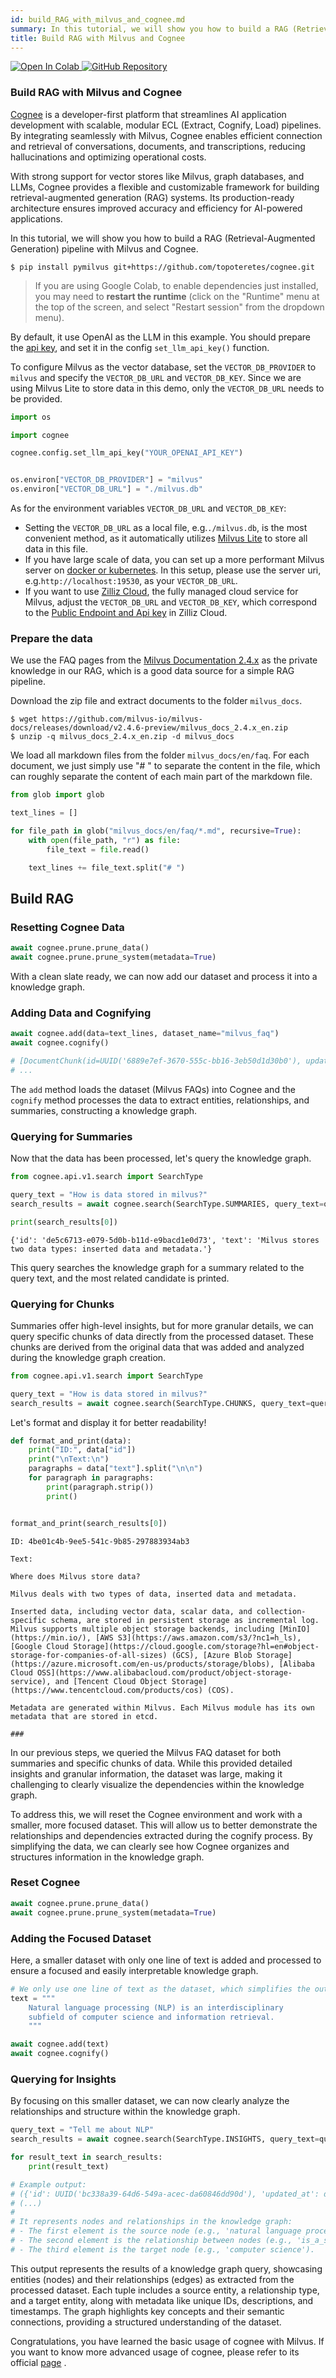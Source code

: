 ```yaml
---
id: build_RAG_with_milvus_and_cognee.md
summary: In this tutorial, we will show you how to build a RAG (Retrieval-Augmented Generation) pipeline with Milvus and Cognee.
title: Build RAG with Milvus and Cognee
---
```


<a href="https://colab.research.google.com/github/milvus-io/bootcamp/blob/master/integration/build_RAG_with_milvus_and_cognee.ipynb" target="_parent">
    <img src="https://colab.research.google.com/assets/colab-badge.svg" alt="Open In Colab"/>
</a>
<a href="https://github.com/milvus-io/bootcamp/blob/master/integration/build_RAG_with_milvus_and_cognee.ipynb" target="_blank">
    <img src="https://img.shields.io/badge/View%20on%20GitHub-555555?style=flat&logo=github&logoColor=white" alt="GitHub Repository"/>
</a>

### Build RAG with Milvus and Cognee

[Cognee](https://www.cognee.ai) is a developer-first platform that streamlines AI application development with scalable, modular ECL (Extract, Cognify, Load) pipelines. By integrating seamlessly with Milvus,  Cognee enables efficient connection and retrieval of conversations, documents, and transcriptions, reducing hallucinations and optimizing operational costs.

With strong support for vector stores like Milvus, graph databases, and LLMs, Cognee provides a flexible and customizable framework for building retrieval-augmented generation (RAG) systems. Its production-ready architecture ensures improved accuracy and efficiency for AI-powered applications. 

In this tutorial, we will show you how to build a RAG (Retrieval-Augmented Generation) pipeline with Milvus and Cognee.



```shell
$ pip install pymilvus git+https://github.com/topoteretes/cognee.git
```

> If you are using Google Colab, to enable dependencies just installed, you may need to **restart the runtime** (click on the "Runtime" menu at the top of the screen, and select "Restart session" from the dropdown menu).

By default, it use OpenAI as the LLM in this example. You should prepare the [api key](https://platform.openai.com/docs/quickstart), and set it in the config `set_llm_api_key()` function.

To configure Milvus as the vector database, set the `VECTOR_DB_PROVIDER` to `milvus` and specify the `VECTOR_DB_URL` and `VECTOR_DB_KEY`. Since we are using Milvus Lite to store data in this demo, only the `VECTOR_DB_URL` needs to be provided.


```python
import os

import cognee

cognee.config.set_llm_api_key("YOUR_OPENAI_API_KEY")


os.environ["VECTOR_DB_PROVIDER"] = "milvus"
os.environ["VECTOR_DB_URL"] = "./milvus.db"
```

<div class="alert note">

As for the environment variables `VECTOR_DB_URL` and `VECTOR_DB_KEY`:
- Setting the `VECTOR_DB_URL` as a local file, e.g.`./milvus.db`, is the most convenient method, as it automatically utilizes [Milvus Lite](https://milvus.io/docs/milvus_lite.md) to store all data in this file.
- If you have large scale of data, you can set up a more performant Milvus server on [docker or kubernetes](https://milvus.io/docs/quickstart.md). In this setup, please use the server uri, e.g.`http://localhost:19530`, as your `VECTOR_DB_URL`.
- If you want to use [Zilliz Cloud](https://zilliz.com/cloud), the fully managed cloud service for Milvus, adjust the `VECTOR_DB_URL` and `VECTOR_DB_KEY`, which correspond to the [Public Endpoint and Api key](https://docs.zilliz.com/docs/on-zilliz-cloud-console#free-cluster-details) in Zilliz Cloud.

</a>

### Prepare the data

We use the FAQ pages from the [Milvus Documentation 2.4.x](https://github.com/milvus-io/milvus-docs/releases/download/v2.4.6-preview/milvus_docs_2.4.x_en.zip) as the private knowledge in our RAG, which is a good data source for a simple RAG pipeline.

Download the zip file and extract documents to the folder `milvus_docs`.


```shell
$ wget https://github.com/milvus-io/milvus-docs/releases/download/v2.4.6-preview/milvus_docs_2.4.x_en.zip
$ unzip -q milvus_docs_2.4.x_en.zip -d milvus_docs
```

We load all markdown files from the folder `milvus_docs/en/faq`. For each document, we just simply use "# " to separate the content in the file, which can roughly separate the content of each main part of the markdown file.


```python
from glob import glob

text_lines = []

for file_path in glob("milvus_docs/en/faq/*.md", recursive=True):
    with open(file_path, "r") as file:
        file_text = file.read()

    text_lines += file_text.split("# ")
```

## Build RAG

### Resetting Cognee Data


```python
await cognee.prune.prune_data()
await cognee.prune.prune_system(metadata=True)
```

With a clean slate ready, we can now add our dataset and process it into a knowledge graph.

### Adding Data and Cognifying


```python
await cognee.add(data=text_lines, dataset_name="milvus_faq")
await cognee.cognify()

# [DocumentChunk(id=UUID('6889e7ef-3670-555c-bb16-3eb50d1d30b0'), updated_at=datetime.datetime(2024, 12, 4, 6, 29, 46, 472907, tzinfo=datetime.timezone.utc), text='Does the query perform in memory? What are incremental data and historical data?\n\nYes. When ...
# ...
```

The `add` method loads the dataset (Milvus FAQs) into Cognee and the `cognify` method processes the data to extract entities, relationships, and summaries, constructing a knowledge graph.

### Querying for Summaries

Now that the data has been processed, let's query the knowledge graph.


```python
from cognee.api.v1.search import SearchType

query_text = "How is data stored in milvus?"
search_results = await cognee.search(SearchType.SUMMARIES, query_text=query_text)

print(search_results[0])
```

    {'id': 'de5c6713-e079-5d0b-b11d-e9bacd1e0d73', 'text': 'Milvus stores two data types: inserted data and metadata.'}


This query searches the knowledge graph for a summary related to the query text, and the most related candidate is printed.

### Querying for Chunks

Summaries offer high-level insights, but for more granular details, we can query specific chunks of data directly from the processed dataset. These chunks are derived from the original data that was added and analyzed during the knowledge graph creation.


```python
from cognee.api.v1.search import SearchType

query_text = "How is data stored in milvus?"
search_results = await cognee.search(SearchType.CHUNKS, query_text=query_text)
```

Let's format and display it for better readability!


```python
def format_and_print(data):
    print("ID:", data["id"])
    print("\nText:\n")
    paragraphs = data["text"].split("\n\n")
    for paragraph in paragraphs:
        print(paragraph.strip())
        print()


format_and_print(search_results[0])
```

    ID: 4be01c4b-9ee5-541c-9b85-297883934ab3
    
    Text:
    
    Where does Milvus store data?
    
    Milvus deals with two types of data, inserted data and metadata.
    
    Inserted data, including vector data, scalar data, and collection-specific schema, are stored in persistent storage as incremental log. Milvus supports multiple object storage backends, including [MinIO](https://min.io/), [AWS S3](https://aws.amazon.com/s3/?nc1=h_ls), [Google Cloud Storage](https://cloud.google.com/storage?hl=en#object-storage-for-companies-of-all-sizes) (GCS), [Azure Blob Storage](https://azure.microsoft.com/en-us/products/storage/blobs), [Alibaba Cloud OSS](https://www.alibabacloud.com/product/object-storage-service), and [Tencent Cloud Object Storage](https://www.tencentcloud.com/products/cos) (COS).
    
    Metadata are generated within Milvus. Each Milvus module has its own metadata that are stored in etcd.
    
    ###
    


In our previous steps, we queried the Milvus FAQ dataset for both summaries and specific chunks of data. While this provided detailed insights and granular information, the dataset was large, making it challenging to clearly visualize the dependencies within the knowledge graph.

To address this, we will reset the Cognee environment and work with a smaller, more focused dataset. This will allow us to better demonstrate the relationships and dependencies extracted during the cognify process. By simplifying the data, we can clearly see how Cognee organizes and structures information in the knowledge graph.

### Reset Cognee


```python
await cognee.prune.prune_data()
await cognee.prune.prune_system(metadata=True)
```

### Adding the Focused Dataset

Here, a smaller dataset with only one line of text is added and processed to ensure a focused and easily interpretable knowledge graph.


```python
# We only use one line of text as the dataset, which simplifies the output later
text = """
    Natural language processing (NLP) is an interdisciplinary
    subfield of computer science and information retrieval.
    """

await cognee.add(text)
await cognee.cognify()
```

### Querying for Insights

By focusing on this smaller dataset, we can now clearly analyze the relationships and structure within the knowledge graph.


```python
query_text = "Tell me about NLP"
search_results = await cognee.search(SearchType.INSIGHTS, query_text=query_text)

for result_text in search_results:
    print(result_text)

# Example output:
# ({'id': UUID('bc338a39-64d6-549a-acec-da60846dd90d'), 'updated_at': datetime.datetime(2024, 11, 21, 12, 23, 1, 211808, tzinfo=datetime.timezone.utc), 'name': 'natural language processing', 'description': 'An interdisciplinary subfield of computer science and information retrieval.'}, {'relationship_name': 'is_a_subfield_of', 'source_node_id': UUID('bc338a39-64d6-549a-acec-da60846dd90d'), 'target_node_id': UUID('6218dbab-eb6a-5759-a864-b3419755ffe0'), 'updated_at': datetime.datetime(2024, 11, 21, 12, 23, 15, 473137, tzinfo=datetime.timezone.utc)}, {'id': UUID('6218dbab-eb6a-5759-a864-b3419755ffe0'), 'updated_at': datetime.datetime(2024, 11, 21, 12, 23, 1, 211808, tzinfo=datetime.timezone.utc), 'name': 'computer science', 'description': 'The study of computation and information processing.'})
# (...)
#
# It represents nodes and relationships in the knowledge graph:
# - The first element is the source node (e.g., 'natural language processing').
# - The second element is the relationship between nodes (e.g., 'is_a_subfield_of').
# - The third element is the target node (e.g., 'computer science').
```

This output represents the results of a knowledge graph query, showcasing entities (nodes) and their relationships (edges) as extracted from the processed dataset. Each tuple includes a source entity, a relationship type, and a target entity, along with metadata like unique IDs, descriptions, and timestamps. The graph highlights key concepts and their semantic connections, providing a structured understanding of the dataset.

Congratulations, you have learned the basic usage of cognee with Milvus. If you want to know more advanced usage of cognee, please refer to its official [page](https://github.com/topoteretes/cognee) .

